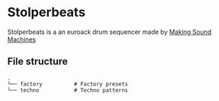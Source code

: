 # Stolperbeats

Stolperbeats is a an euroack drum sequencer made by [Making Sound Machines](https://makingsoundmachines.com/)

## File structure
```
.
└── factory          # Factory presets
└── techno           # Techno patterns
```
